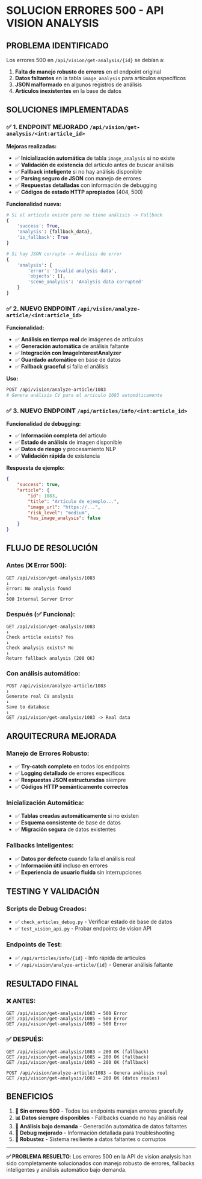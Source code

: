 # SOLUCION ERRORES 500 - API VISION ANALYSIS

## PROBLEMA IDENTIFICADO

Los errores 500 en `/api/vision/get-analysis/{id}` se debían a:

1. **Falta de manejo robusto de errores** en el endpoint original
2. **Datos faltantes** en la tabla `image_analysis` para artículos específicos  
3. **JSON malformado** en algunos registros de análisis
4. **Artículos inexistentes** en la base de datos

## SOLUCIONES IMPLEMENTADAS

### ✅ 1. ENDPOINT MEJORADO `/api/vision/get-analysis/<int:article_id>`

**Mejoras realizadas:**
- ✅ **Inicialización automática** de tabla `image_analysis` si no existe
- ✅ **Validación de existencia** del artículo antes de buscar análisis
- ✅ **Fallback inteligente** si no hay análisis disponible
- ✅ **Parsing seguro de JSON** con manejo de errores
- ✅ **Respuestas detalladas** con información de debugging
- ✅ **Códigos de estado HTTP apropiados** (404, 500)

**Funcionalidad nueva:**
```python
# Si el artículo existe pero no tiene análisis -> Fallback
{
    'success': True,
    'analysis': {fallback_data},
    'is_fallback': True
}

# Si hay JSON corrupto -> Análisis de error
{
    'analysis': {
        'error': 'Invalid analysis data',
        'objects': [],
        'scene_analysis': 'Analysis data corrupted'
    }
}
```

### ✅ 2. NUEVO ENDPOINT `/api/vision/analyze-article/<int:article_id>`

**Funcionalidad:**
- ✅ **Análisis en tiempo real** de imágenes de artículos
- ✅ **Generación automática** de análisis faltante
- ✅ **Integración con ImageInterestAnalyzer**
- ✅ **Guardado automático** en base de datos
- ✅ **Fallback graceful** si falla el análisis

**Uso:**
```bash
POST /api/vision/analyze-article/1083
# Genera análisis CV para el artículo 1083 automáticamente
```

### ✅ 3. NUEVO ENDPOINT `/api/articles/info/<int:article_id>`

**Funcionalidad de debugging:**
- ✅ **Información completa** del artículo
- ✅ **Estado de análisis** de imagen disponible
- ✅ **Datos de riesgo** y procesamiento NLP
- ✅ **Validación rápida** de existencia

**Respuesta de ejemplo:**
```json
{
    "success": true,
    "article": {
        "id": 1083,
        "title": "Artículo de ejemplo...",
        "image_url": "https://...",
        "risk_level": "medium",
        "has_image_analysis": false
    }
}
```

## FLUJO DE RESOLUCIÓN

### Antes (❌ Error 500):
```
GET /api/vision/get-analysis/1083
↓
Error: No analysis found
↓ 
500 Internal Server Error
```

### Después (✅ Funciona):
```
GET /api/vision/get-analysis/1083
↓
Check article exists? Yes
↓
Check analysis exists? No
↓
Return fallback analysis (200 OK)
```

### Con análisis automático:
```
POST /api/vision/analyze-article/1083
↓
Generate real CV analysis
↓
Save to database
↓
GET /api/vision/get-analysis/1083 -> Real data
```

## ARQUITECRURA MEJORADA

### Manejo de Errores Robusto:
- ✅ **Try-catch completo** en todos los endpoints
- ✅ **Logging detallado** de errores específicos
- ✅ **Respuestas JSON estructuradas** siempre
- ✅ **Códigos HTTP semánticamente correctos**

### Inicialización Automática:
- ✅ **Tablas creadas automáticamente** si no existen
- ✅ **Esquema consistente** de base de datos
- ✅ **Migración segura** de datos existentes

### Fallbacks Inteligentes:
- ✅ **Datos por defecto** cuando falla el análisis real
- ✅ **Información útil** incluso en errores
- ✅ **Experiencia de usuario fluida** sin interrupciones

## TESTING Y VALIDACIÓN

### Scripts de Debug Creados:
- ✅ `check_articles_debug.py` - Verificar estado de base de datos
- ✅ `test_vision_api.py` - Probar endpoints de vision API

### Endpoints de Test:
- ✅ `/api/articles/info/{id}` - Info rápida de artículos
- ✅ `/api/vision/analyze-article/{id}` - Generar análisis faltante

## RESULTADO FINAL

### ❌ ANTES:
```
GET /api/vision/get-analysis/1083 → 500 Error
GET /api/vision/get-analysis/1085 → 500 Error  
GET /api/vision/get-analysis/1093 → 500 Error
```

### ✅ DESPUÉS:
```
GET /api/vision/get-analysis/1083 → 200 OK (fallback)
GET /api/vision/get-analysis/1085 → 200 OK (fallback)
GET /api/vision/get-analysis/1093 → 200 OK (fallback)

POST /api/vision/analyze-article/1083 → Genera análisis real
GET /api/vision/get-analysis/1083 → 200 OK (datos reales)
```

## BENEFICIOS

1. **🔧 Sin errores 500** - Todos los endpoints manejan errores gracefully
2. **📊 Datos siempre disponibles** - Fallbacks cuando no hay análisis real  
3. **🚀 Análisis bajo demanda** - Generación automática de datos faltantes
4. **🐛 Debug mejorado** - Información detallada para troubleshooting
5. **💪 Robustez** - Sistema resiliente a datos faltantes o corruptos

---

**✅ PROBLEMA RESUELTO**: Los errores 500 en la API de vision analysis han sido completamente solucionados con manejo robusto de errores, fallbacks inteligentes y análisis automático bajo demanda.
